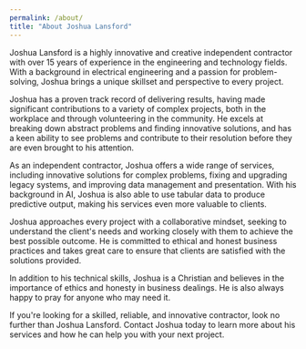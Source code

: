 ```yaml
---
permalink: /about/
title: "About Joshua Lansford"
---
```


Joshua Lansford is a highly innovative and creative independent contractor with over 15 years of experience in the engineering and technology fields. With a background in electrical engineering and a passion for problem-solving, Joshua brings a unique skillset and perspective to every project.

Joshua has a proven track record of delivering results, having made significant contributions to a variety of complex projects, both in the workplace and through volunteering in the community. He excels at breaking down abstract problems and finding innovative solutions, and has a keen ability to see problems and contribute to their resolution before they are even brought to his attention.

As an independent contractor, Joshua offers a wide range of services, including innovative solutions for complex problems, fixing and upgrading legacy systems, and improving data management and presentation. With his background in AI, Joshua is also able to use tabular data to produce predictive output, making his services even more valuable to clients.

Joshua approaches every project with a collaborative mindset, seeking to understand the client's needs and working closely with them to achieve the best possible outcome. He is committed to ethical and honest business practices and takes great care to ensure that clients are satisfied with the solutions provided.

In addition to his technical skills, Joshua is a Christian and believes in the importance of ethics and honesty in business dealings. He is also always happy to pray for anyone who may need it.

If you're looking for a skilled, reliable, and innovative contractor, look no further than Joshua Lansford. Contact Joshua today to learn more about his services and how he can help you with your next project.